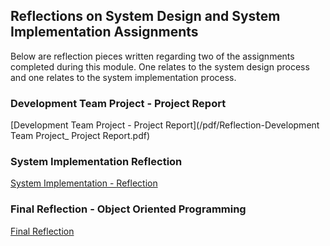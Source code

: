 ## Reflections on System Design and System Implementation Assignments

Below are reflection pieces written regarding two of the assignments completed during this module. One relates to the system design process and one relates to the system implementation process.

### Development Team Project - Project Report

[Development Team Project - Project Report](/pdf/Reflection-Development Team Project_ Project Report.pdf) 


### System Implementation Reflection

[System Implementation - Reflection](/pdf/s_ystem_implementation_reflection.pdf) 


### Final Reflection - Object Oriented Programming
[Final Reflection](/pdf/final_reflection.pdf) 
